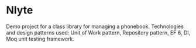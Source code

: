 # Nlyte
Demo project for a class library for managing a phonebook.
Technologies and design patterns used:
Unit of Work pattern,
Repository pattern,
EF 6,
DI,
Moq unit testing framework.
